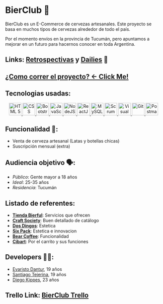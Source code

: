 # BierClub 🍻

BierClub es un E-Commerce de cervezas artesanales. Este proyecto se basa en muchos tipos de cervezas alrededor de todo el país.

Por el momento envíos en la provincia de Tucumán, pero apuntamos a mejorar en un futuro para hacernos conocer en toda Argentina.

## Links: [**Retrospectivas**](https://github.com/Evaristodantur/BierClub/blob/master/entregas%20-%20sprints/2do-sprint/retro.md) y [**Dailies**](https://github.com/Evaristodantur/BierClub/blob/master/entregas%20-%20sprints/2do-sprint/daily.md) 📝

## [¿Como correr el proyecto? <- Click Me!](https://github.com/Evaristodantur/BierClub/blob/master/entregas%20-%20sprints/Como%20correr%20el%20proyecto.md)

## Tecnologias usadas:

<div align="center">
  <a href="#">
		<img title="HTML 5" alt="HTML 5" src="https://cdn.pixabay.com/photo/2017/08/05/11/16/logo-2582748_1280.png" width="40" height="40" />
	</a>
  <a href="#">
		<img title="CSS" alt="CSS" src="https://cdn.pixabay.com/photo/2017/08/05/11/16/logo-2582747_1280.png" width="40" height="40" />
	</a>
  <a href="https://getbootstrap.com/">
		<img title="Bootstrap" alt="Bootstrap" src="https://seocom.agency/wp-content/uploads/2019/02/bootstrap-stack.png" width="40" height="40" />
	</a> 
	<a href="https://developer.mozilla.org/en-US/docs/Web/JavaScript">
		<img title="JavaScript" alt="JavaScript" src="https://cdn.iconscout.com/icon/free/png-256/javascript-2752148-2284965.png" width="40" height="40" />
	</a>
	<a href="https://nodejs.org/en/">
		<img title="NodeJS" alt="NodeJS" src="https://cdn.iconscout.com/icon/free/png-512/node-js-1174925.png" width="40" height="40" />
	</a>
	<a href="https://reactjs.org/"> 
		<img title="ReactJS" alt="ReactJS" src="https://github.com/hussainweb/hussainweb/raw/main/icons/react.png" width="40" height="40" />
	</a>
	<a href="https://www.mysql.com/"> 
		<img title="MySQL" alt="MySQL" src="https://raw.githubusercontent.com/Thomas-George-T/Thomas-George-T/master/assets/mysql.svg" width="40" height="40" />
	</a>
	<a href="https://en.wikipedia.org/wiki/Scrum_(software_development)"> 
		<img title="Scrum" alt="Scrum" src="https://3.bp.blogspot.com/-Plcz3gK2JYE/V2Ff_DYiz6I/AAAAAAAABoU/J4s2dDBVjW8HbZ70tlVPeLdQsJ1NzyM4ACLcB/s1600/agile-icon.png" width="40" height="40" />
	</a>
	<a href="https://code.visualstudio.com/"> 
		<img title="Visual Studio Code" alt="Visual Studio Code" src="https://github.com/hussainweb/hussainweb/raw/main/icons/vscode.png" width="40" height="40" />
	</a>
	<a href="https://git-scm.com/"> 
		<img title="Git" alt="Git" src="https://github.com/hussainweb/hussainweb/raw/main/icons/git.png" width="40" height="40" />	
	</a>
	<a href="https://www.postman.com/">
		<img title="Postman" alt="Postman" src="https://camo.githubusercontent.com/93b32389bf746009ca2370de7fe06c3b5146f4c99d99df65994f9ced0ba41685/68747470733a2f2f7777772e766563746f726c6f676f2e7a6f6e652f6c6f676f732f676574706f73746d616e2f676574706f73746d616e2d69636f6e2e737667" width="40" height="40" />
	</a>	
 </div>

## Funcionalidad 🧰:

- Venta de cerveza artesanal (Latas y botellas chicas)
- Suscripción mensual (extra)

## Audiencia objetivo 🗣️:

- _Público_: Gente mayor a 18 años
- _Ideal_: 25-35 años
- _Residencia_: Tucumán

## Listado de referentes:

- [**Tienda Bierful**](https://tienda.bierful.com): Servicios que ofrecen
- [**Craft Society**](https://www.craftsociety.com.ar): Buen detallado de catálogo
- [**Dos Dingos**](https://www.cervezadosdingos.com/): Estetica
- [**Six Pack**](https://sixpack.com.ar): Estetica e innovacion
- [**Bear Coffee**](https://www.beercoffee.com.ar): Funcionalidad
- [**Cibart**](https://cibart.com.ar/): Por el carrito y sus funciones

## Developers 👨‍💻:

- [Evaristo Dantur](https://github.com/Evaristodantur), 19 años
- [Santiago Tejerina](https://github.com/santitejerina), 19 años
- [Diego Kippes](https://github.com/dkippes), 23 años

## Trello Link: [**BierClub Trello**](https://trello.com/b/Z7Sq24ef/bierclub)
